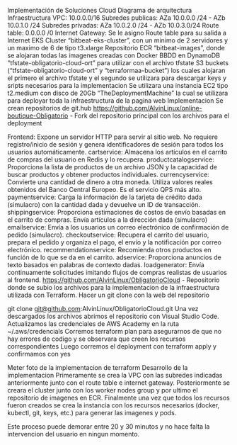 Implementación de Soluciones Cloud
Diagrama de arquitectura
Infraestructura
VPC: 10.0.0.0/16
Subredes publicas: AZa 10.0.0.0 /24 - AZb 10.0.1.0 /24
Subredes privadas: AZa 10.0.2.0 /24 - AZb 10.0.3.0/24
Route table: 0.0.0.0 /0
Internet Gateway: Se le asigno Route table para su salida a Internet
EKS Cluster “bitbeat-eks-cluster”, con un minimo de 2 servidores y un maximo de 6 de tipo t3.xlarge
Repositorio ECR “bitbeat-images”, donde se alojaran todas las imagenes creadas con Docker
BBDD en DynamoDB “tfstate-obligatorio-cloud-ort” para utilizar con el archivo tfstate
S3 buckets (“tfstate-obligatorio-cloud-ort” y “terraformaa-bucket”) los cuales alojaran el primero el archivo tfstate y el segundo se utilizara para descargar keys y sripts necesarios para la implementacion
Se utilizara una instancia EC2 tipo t2.medium con disco de 20Gb “TheDeploymentMachine” la cual se utilizara para deployar toda la infraestructura de la pagina web
Implementacion
Se crean repositorios de git.hub
https://github.com/AlvinLinux/online-boutique-Obligatorio - Fork del repositorio principal con los archivos para el deployment

Frontend: Expone un servidor HTTP para servir al sitio web. No requiere registro/inicio de sesión y genera identificadores de sesión para todos los usuarios automáticamente.
cartservice: Almacena los artículos en el carrito de compras del usuario en Redis y lo recupera.
productcatalogservice: Proporciona la lista de productos de un archivo JSON y la capacidad de buscar productos y obtener productos individuales.
currencyservice: Convierte una cantidad de dinero a otra moneda. Utiliza valores reales obtenidos del Banco Central Europeo. Es el servicio QPS más alto.
paymentservice: Carga la información de la tarjeta de crédito dada (simulacro) con la cantidad dada y devuelve un ID de transacción.
shippingservice: Proporciona estimaciones de costos de envío basadas en el carrito de compras. Envía artículos a la dirección dada (simulacro)
emailservice: Envía a los usuarios un correo electrónico de confirmación de pedido (simulacro).
checkoutservice: Recupera el carrito del usuario, prepara el pedido y organiza el pago, el envío y la notificación por correo electrónico.
recommendationservice: Recomienda otros productos en función de lo que se da en el carrito.
adservice: Proporciona anuncios de texto basados en palabras de contexto dadas.
loadgenerator: Envía continuamente solicitudes imitando flujos de compras realistas de usuarios al frontend.
https://github.com/AlvinLinux/ObligatorioCloud - Repositorio donde se subio los archivos para la implementacion de la infraestructura utilizada con Terraform.
Hacer un git clone con la web del repositorio

git clone git@github.com:AlvinLinux/ObligatorioCloud.git
Una vez descargados los archivos abrimos el repositorio con Visual Studio Code.
Actualizamos las credenciales de AWS Academy en la ruta ~/.aws/credencials
Corremos terraform plan para asegurarnos de que no hay errores de codigo y se observara que creen los recursos correspondientes
Luego corremos el deployment con terraform apply y confirmamos con yes

Meter foto de la implementacion de terraform
Desarrollo de la implementacion
Primeramente se crea la VPC con las subredes indicadas anteriormente junto con el route table e internet gateway.
Posteriormente se creara el cluster junto con los worker nodes group y por ultimo el repositorio de imagenes en ECR.
Finalmente una vez que todos los recursos fueron creados se crea la instancia con los recursos necesarios (docker, kubectl, git, keys, etc.) para generar las imagenes y pods.

Este proceso puede demorar entre 20 y 30 minutos y no hace falta la intervencion del usuario en ningun momento.
